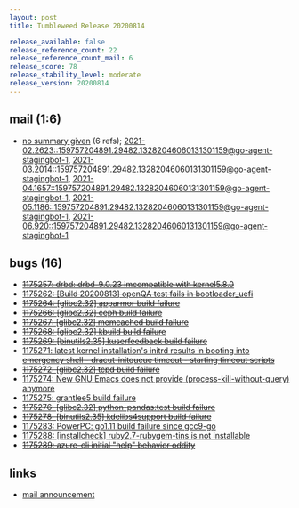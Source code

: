 ```yaml
---
layout: post
title: Tumbleweed Release 20200814

release_available: false
release_reference_count: 22
release_reference_count_mail: 6
release_score: 78
release_stability_level: moderate
release_version: 20200814
---
```


## mail (1:6)

- [no summary given](https://lists.opensuse.org/archives/list/factory@lists.opensuse.org/thread/FZJXQUT6UHGAYNRO2BDE4WGTODQEMXBH) (6 refs); [2021-02.2623::<159757204891.29482.13282046060131301159@go-agent-stagingbot-1>](https://lists.opensuse.org/archives/list/factory@lists.opensuse.org/thread/FZJXQUT6UHGAYNRO2BDE4WGTODQEMXBH), [2021-03.2014::<159757204891.29482.13282046060131301159@go-agent-stagingbot-1>](https://lists.opensuse.org/archives/list/factory@lists.opensuse.org/thread/FZJXQUT6UHGAYNRO2BDE4WGTODQEMXBH), [2021-04.1657::<159757204891.29482.13282046060131301159@go-agent-stagingbot-1>](https://lists.opensuse.org/archives/list/factory@lists.opensuse.org/thread/FZJXQUT6UHGAYNRO2BDE4WGTODQEMXBH), [2021-05.1186::<159757204891.29482.13282046060131301159@go-agent-stagingbot-1>](https://lists.opensuse.org/archives/list/factory@lists.opensuse.org/thread/FZJXQUT6UHGAYNRO2BDE4WGTODQEMXBH), [2021-06.920::<159757204891.29482.13282046060131301159@go-agent-stagingbot-1>](https://lists.opensuse.org/archives/list/factory@lists.opensuse.org/thread/FZJXQUT6UHGAYNRO2BDE4WGTODQEMXBH)

## bugs (16)

<!--more-->

- ~~[1175257: drbd: drbd-9.0.23 imcompatible with kernel5.8.0](https://bugzilla.opensuse.org/show_bug.cgi?id=1175257)~~
- ~~[1175262: \[Build 20200813\] openQA test fails in bootloader_uefi](https://bugzilla.opensuse.org/show_bug.cgi?id=1175262)~~
- ~~[1175264: \[glibc2.32\] apparmor build failure](https://bugzilla.opensuse.org/show_bug.cgi?id=1175264)~~
- ~~[1175266: \[glibc2.32\] ceph build failure](https://bugzilla.opensuse.org/show_bug.cgi?id=1175266)~~
- ~~[1175267: \[glibc2.32\] memcached build failure](https://bugzilla.opensuse.org/show_bug.cgi?id=1175267)~~
- ~~[1175268: \[glibc2.32\] kbuild build failure](https://bugzilla.opensuse.org/show_bug.cgi?id=1175268)~~
- ~~[1175269: \[binutils2.35\] kuserfeedback build failure](https://bugzilla.opensuse.org/show_bug.cgi?id=1175269)~~
- ~~[1175271: latest kernel installation's initrd results in booting into emergency shell - dracut-initqueue timeout - starting timeout scripts](https://bugzilla.opensuse.org/show_bug.cgi?id=1175271)~~
- ~~[1175272: \[glibc2.32\] tcpd build failure](https://bugzilla.opensuse.org/show_bug.cgi?id=1175272)~~
- [1175274: New GNU Emacs does not provide (process-kill-without-query) anymore](https://bugzilla.opensuse.org/show_bug.cgi?id=1175274)
- [1175275: grantlee5 build failure](https://bugzilla.opensuse.org/show_bug.cgi?id=1175275)
- ~~[1175276: \[glibc2.32\] python-pandas:test build failure](https://bugzilla.opensuse.org/show_bug.cgi?id=1175276)~~
- ~~[1175278: \[binutils2.35\] kdelibs4support build failure](https://bugzilla.opensuse.org/show_bug.cgi?id=1175278)~~
- [1175283: PowerPC: go1.11 build failure since gcc9-go](https://bugzilla.opensuse.org/show_bug.cgi?id=1175283)
- [1175288: \[installcheck\] ruby2.7-rubygem-tins is not installable](https://bugzilla.opensuse.org/show_bug.cgi?id=1175288)
- ~~[1175289: azure-cli initial "help" behavior oddity](https://bugzilla.opensuse.org/show_bug.cgi?id=1175289)~~



## links

- [mail announcement](https://lists.opensuse.org/archives/list/factory@lists.opensuse.org/thread/FZJXQUT6UHGAYNRO2BDE4WGTODQEMXBH)
